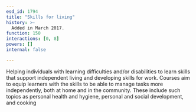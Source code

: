 ```yaml
---
esd_id: 1794
title: "Skills for living"
history: >-
  Added in March 2017.
function: 150
interactions: [0, 8]
powers: []
internal: false

---
```


Helping individuals with learning difficulties and/or disabilities to learn skills that support independent living and developing skills for work. Courses aim to equip learners with the skills to be able to manage tasks more independently, both at home and in the community. These include such topics as personal health and hygiene, personal and social development, and cooking

